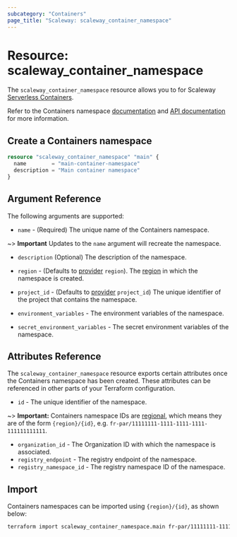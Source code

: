 ```yaml
---
subcategory: "Containers"
page_title: "Scaleway: scaleway_container_namespace"
---
```


# Resource: scaleway_container_namespace

The `scaleway_container_namespace` resource allows you to
for Scaleway [Serverless Containers](https://www.scaleway.com/en/docs/serverless/containers/).

Refer to the Containers namespace [documentation](https://www.scaleway.com/en/docs/serverless/containers/how-to/create-a-containers-namespace/) and [API documentation](https://www.scaleway.com/en/developers/api/serverless-containers/#path-namespaces-list-all-your-namespaces) for more information.

## Create a Containers namespace

```terraform
resource "scaleway_container_namespace" "main" {
  name        = "main-container-namespace"
  description = "Main container namespace"
}
```

## Argument Reference

The following arguments are supported:

- `name` - (Required) The unique name of the Containers namespace.

~> **Important** Updates to the `name` argument will recreate the namespace.

- `description` (Optional) The description of the namespace.

- `region` - (Defaults to [provider](../index.md#region) `region`). The [region](../guides/regions_and_zones.md#regions) in which the namespace is created.

- `project_id` - (Defaults to [provider](../index.md#project_id) `project_id`) The unique identifier of the project that contains the namespace.

- `environment_variables` - The environment variables of the namespace.

- `secret_environment_variables` - The secret environment variables of the namespace.

## Attributes Reference

The `scaleway_container_namespace` resource exports certain attributes once the Containers namespace has been created. These attributes can be referenced in other parts of your Terraform configuration.

- `id` - The unique identifier of the namespace.

~> **Important:** Containers namespace IDs are [regional](../guides/regions_and_zones.md#resource-ids), which means they are of the form `{region}/{id}`, e.g. `fr-par/11111111-1111-1111-1111-111111111111`.

- `organization_id` - The Organization ID with which the namespace is associated.
- `registry_endpoint` - The registry endpoint of the namespace.
- `registry_namespace_id` - The registry namespace ID of the namespace.


## Import

Containers namespaces can be imported using `{region}/{id}`, as shown below:

```bash
terraform import scaleway_container_namespace.main fr-par/11111111-1111-1111-1111-111111111111
```
